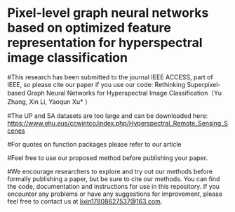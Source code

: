 # Pixel-level graph neural networks based on optimized feature representation for hyperspectral image classification

#This research has been submitted to the journal IEEE ACCESS, part of IEEE, so please cite our paper if you use our code: Rethinking Superpixel-based Graph Neural Networks for
Hyperspectral Image Classification（Yu Zhang, Xin Li, Yaoqun Xu* ）

#The UP and SA datasets are too large and can be downloaded here: https://www.ehu.eus/ccwintco/index.php/Hyperspectral_Remote_Sensing_Scenes

#For quotes on function packages please refer to our article


#Feel free to use our proposed method before publishing your paper.

#We encourage researchers to explore and try out our methods before formally publishing a paper, but be sure to cite our methods. You can find the code, documentation and instructions for use in this repository. If you encounter any problems or have any suggestions for improvement, please feel free to contact us at lixin17808627537@163.com.
